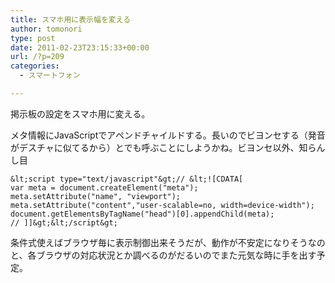 ```yaml
---
title: スマホ用に表示幅を変える
author: tomonori
type: post
date: 2011-02-23T23:15:33+00:00
url: /?p=209
categories:
  - スマートフォン

---
```

掲示板の設定をスマホ用に変える。

メタ情報にJavaScriptでアペンドチャイルドする。長いのでビヨンセする（発音がデスチャに似てるから）とでも呼ぶことにしようかね。ビヨンセ以外、知らんし目

```:javascript
&lt;script type="text/javascript"&gt;// &lt;![CDATA[
var meta = document.createElement("meta");
meta.setAttribute("name", "viewport");
meta.setAttribute("content","user-scalable=no, width=device-width");
document.getElementsByTagName("head")[0].appendChild(meta);
// ]]&gt;&lt;/script&gt;
```

条件式使えばブラウザ毎に表示制御出来そうだが、動作が不安定になりそうなのと、各ブラウザの対応状況とか調べるのがだるいのでまた元気な時に手を出す予定。